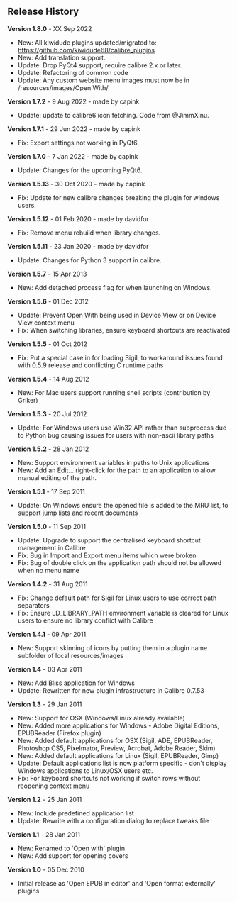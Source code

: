 ## Release History

**Version 1.8.0** - XX Sep 2022
- New: All kiwidude plugins updated/migrated to: https://github.com/kiwidude68/calibre_plugins
- New: Add translation support.
- Update: Drop PyQt4 support, require calibre 2.x or later.
- Update: Refactoring of common code
- Update: Any custom website menu images must now be in /resources/images/Open With/

**Version 1.7.2** - 9 Aug 2022 - made by capink
- Update: update to calibre6 icon fetching. Code from @JimmXinu.

**Version 1.7.1** - 29 Jun 2022 - made by capink
- Fix: Export settings not working in PyQt6.

**Version 1.7.0** - 7 Jan 2022 - made by capink
- Update: Changes for the upcoming PyQt6.

**Version 1.5.13** - 30 Oct 2020 - made by capink
- Fix: Update for new calibre changes breaking the plugin for windows users.

**Version 1.5.12** - 01 Feb 2020 - made by davidfor
- Fix: Remove menu rebuild when library changes.

**Version 1.5.11** - 23 Jan 2020 - made by davidfor
- Update: Changes for Python 3 support in calibre.

**Version 1.5.7** - 15 Apr 2013
- New: Add detached process flag for when launching on Windows.

**Version 1.5.6** - 01 Dec 2012
- Update: Prevent Open With being used in Device View or on Device View context menu
- Fix: When switching libraries, ensure keyboard shortcuts are reactivated

**Version 1.5.5** - 01 Oct 2012
- Fix: Put a special case in for loading Sigil, to workaround issues found with 0.5.9 release and conflicting C runtime paths

**Version 1.5.4** - 14 Aug 2012
- New: For Mac users support running shell scripts (contribution by Griker)

**Version 1.5.3** - 20 Jul 2012
- Update: For Windows users use Win32 API rather than subprocess due to Python bug causing issues for users with non-ascii library paths

**Version 1.5.2** - 28 Jan 2012
- New: Support environment variables in paths to Unix applications
- New: Add an Edit... right-click for the path to an application to allow manual editing of the path.

**Version 1.5.1** - 17 Sep 2011
- Update: On Windows ensure the opened file is added to the MRU list, to support jump lists and recent documents

**Version 1.5.0** - 11 Sep 2011
- Update: Upgrade to support the centralised keyboard shortcut management in Calibre
- Fix: Bug in Import and Export menu items which were broken
- Fix: Bug of double click on the application path should not be allowed when no menu name

**Version 1.4.2** - 31 Aug 2011
- Fix: Change default path for Sigil for Linux users to use correct path separators
- Fix: Ensure LD_LIBRARY_PATH environment variable is cleared for Linux users to ensure no library conflict with Calibre

**Version 1.4.1** - 09 Apr 2011
- New: Support skinning of icons by putting them in a plugin name subfolder of local resources/images

**Version 1.4** - 03 Apr 2011
- New: Add Bliss application for Windows
- Update: Rewritten for new plugin infrastructure in Calibre 0.7.53

**Version 1.3** - 29 Jan 2011
- New: Support for OSX (Windows/Linux already available)
- New: Added more applications for Windows - Adobe Digital Editions, EPUBReader (Firefox plugin)
- New: Added default applications for OSX (Sigil, ADE, EPUBReader, Photoshop CS5, Pixelmator, Preview, Acrobat, Adobe Reader, Skim)
- New: Added default applications for Linux (Sigil, EPUBReader, Gimp)
- Update: Default applications list is now platform specific - don't display Windows applications to Linux/OSX users etc.
- Fix: For keyboard shortcuts not working if switch rows without reopening context menu

**Version 1.2** - 25 Jan 2011
- New: Include predefined application list
- Update: Rewrite with a configuration dialog to replace tweaks file

**Version 1.1** - 28 Jan 2011
- New: Renamed to 'Open with' plugin
- New: Add support for opening covers

**Version 1.0** - 05 Dec 2010
- Initial release as 'Open EPUB in editor' and 'Open format externally' plugins
